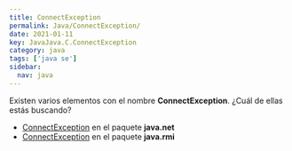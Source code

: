 ```yaml
---
title: ConnectException
permalink: Java/ConnectException/
date: 2021-01-11
key: JavaJava.C.ConnectException
category: java
tags: ['java se']
sidebar: 
  nav: java
---
```


Existen varios elementos con el nombre **ConnectException**. ¿Cuál de ellas estás buscando?
<ul>
<li><a href="/Java/ConnectException-java-net/">ConnectException</a> en el paquete <strong>java.net</strong></li>
<li><a href="/Java/ConnectException-java-rmi/">ConnectException</a> en el paquete <strong>java.rmi</strong></li>
<ul>
